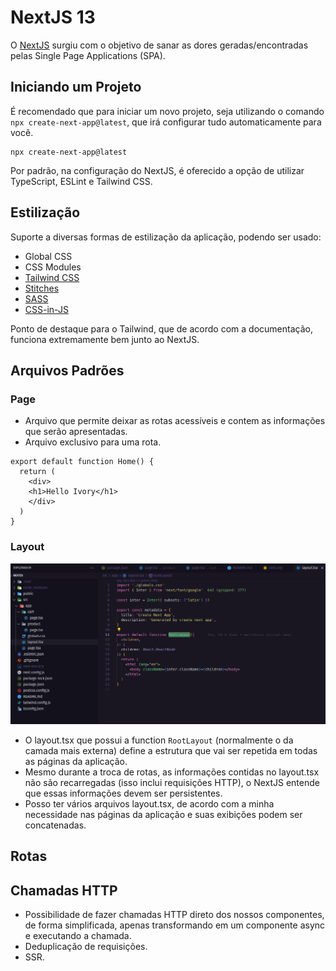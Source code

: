 # NextJS 13

O [NextJS](https://nextjs.org/) surgiu com o objetivo de sanar as dores
geradas/encontradas pelas Single Page Applications (SPA).

## Iniciando um Projeto

É recomendado que para iniciar um novo projeto, seja utilizando o comando
`npx create-next-app@latest`, que irá configurar tudo automaticamente para você.

```
npx create-next-app@latest
```

Por padrão, na configuração do NextJS, é oferecido a opção de utilizar
TypeScript, ESLint e Tailwind CSS.

## Estilização

Suporte a diversas formas de estilização da aplicação, podendo ser usado:

- Global CSS
- CSS Modules
- [Tailwind CSS](https://tailwindcss.com/)
- [Stitches](https://stitches.dev/)
- [SASS](https://sass-lang.com/)
- [CSS-in-JS](https://cssinjs.org/?v=v10.10.0)

Ponto de destaque para o Tailwind, que de acordo com a documentação, funciona
extremamente bem junto ao NextJS.

## Arquivos Padrões

### Page

- Arquivo que permite deixar as rotas acessíveis e contem as informações que
  serão apresentadas.
- Arquivo exclusivo para uma rota.

```
export default function Home() {
  return (
    <div>
    <h1>Hello Ivory</h1>
    </div>
  )
}
```

### Layout

![Screen layout.tsx](./public/img-layout-tsx.png "layout.tsx screen")

- O layout.tsx que possui a function `RootLayout` (normalmente o da camada mais
  externa) define a estrutura que vai ser repetida em todas as páginas da
  aplicação.
- Mesmo durante a troca de rotas, as informações contidas no layout.tsx não são
  recarregadas (isso inclui requisições HTTP), o NextJS entende que essas
  informações devem ser persistentes.
- Posso ter vários arquivos layout.tsx, de acordo com a minha necessidade nas
  páginas da aplicação e suas exibições podem ser concatenadas.

## Rotas

## Chamadas HTTP
- Possibilidade de fazer chamadas HTTP direto dos nossos componentes, de forma simplificada, apenas transformando em um componente async e executando a chamada.
- Deduplicação de requisições.
- SSR.
